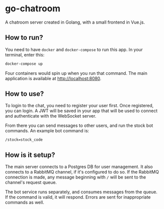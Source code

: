 # go-chatroom

A chatroom server created in Golang, with a small frontend in Vue.js.

## How to run?

You need to have `docker` and `docker-compose` to run this app. In your terminal, enter this:

```bash
docker-compose up
```

Four containers would spin up when you run that command. The main application is available at <http://localhost:8080>.

## How to use?

To login to the chat, you need to register your user first. Once registered, you can login. A JWT will be saved in your app that will be used to connect and authenticate with the WebSocket server.

From there you can send messages to other users, and run the stock bot commands. An example bot command is:

```plaintext
/stock=stock_code
```

## How is it setup?

The main server connects to a Postgres DB for user management. It also connects to a RabbitMQ channel, if it's configured to do so. If the RabbitMQ connection is made, any message beginning with `/` will be sent to the channel's request queue.

The bot service runs separately, and consumes messages from the queue. If the command is valid, it will respond. Errors are sent for inappropriate commands as well.

